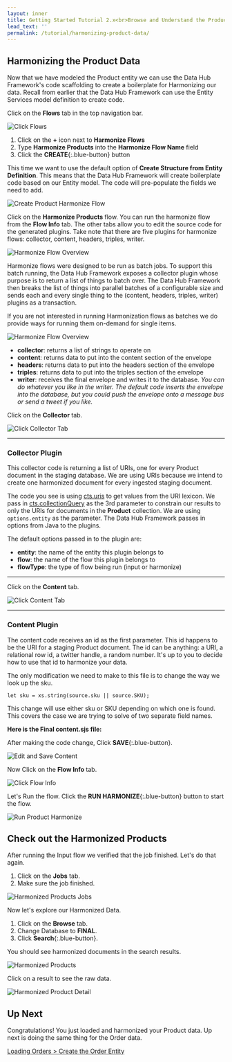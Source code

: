 ```yaml
---
layout: inner
title: Getting Started Tutorial 2.x<br>Browse and Understand the Product Data
lead_text: ''
permalink: /tutorial/harmonizing-product-data/
---
```


## Harmonizing the Product Data

Now that we have modeled the Product entity we can use the Data Hub Framework's code scaffolding to create a boilerplate for Harmonizing our data. Recall from earlier that the Data Hub Framework can use the Entity Services model definition to create code.

<i class="fa fa-hand-pointer-o"></i> Click on the **Flows** tab in the top navigation bar.

![Click Flows]({{site.baseurl}}/images/2x/click-flows-2.png)

1. <i class="fa fa-hand-pointer-o"></i> Click on the **+** icon next to **Harmonize Flows**
1. Type **Harmonize Products** into the **Harmonize Flow Name** field
1. <i class="fa fa-hand-pointer-o"></i> Click the **CREATE**{:.blue-button} button

This time we want to use the default option of **Create Structure from Entity Definition**. This means that the Data Hub Framework will create boilerplate code based on our Entity model. The code will pre-populate the fields we need to add.

![Create Product Harmonize Flow]({{site.baseurl}}/images/2x/create-product-harmonize-flow.png)

<i class="fa fa-hand-pointer-o"></i> Click on the **Harmonize Products** flow. You can run the harmonize flow from the **Flow Info** tab. The other tabs allow you to edit the source code for the generated plugins. Take note that there are five plugins for harmonize flows: collector, content, headers, triples, writer.

![Harmonize Flow Overview]({{site.baseurl}}/images/2x/harmonize-flow-overview.png)

Harmonize flows were designed to be run as batch jobs. To support this batch running, the Data Hub Framework exposes a collector plugin whose purpose is to return a list of things to batch over. The Data Hub Framework then breaks the list of things into parallel batches of a configurable size and sends each and every single thing to the (content, headers, triples, writer) plugins as a transaction.

If you are not interested in running Harmonization flows as batches we do provide ways for running them on-demand for single items.

![Harmonize Flow Overview]({{site.baseurl}}/images/2x/harmonize-flow-diagram.png)

- **collector**: returns a list of strings to operate on
- **content**: returns data to put into the content section of the envelope
- **headers**: returns data to put into the headers section of the envelope
- **triples**: returns data to put into the triples section of the envelope
- **writer**: receives the final envelope and writes it to the database. _You can do whatever you like in the writer. The default code inserts the envelope into the database, but you could push the envelope onto a message bus or send a tweet if you like._

<i class="fa fa-hand-pointer-o"></i> Click on the **Collector** tab.

![Click Collector Tab]({{site.baseurl}}/images/2x/click-collector1.png)

<hr>

### Collector Plugin

This collector code is returning a list of URIs, one for every Product document in the staging database. We are using URIs because we intend to create one harmonized document for every ingested staging document.

The code you see is using [cts.uris](https://docs.marklogic.com/cts.uris) to get values from the URI lexicon. We pass in [cts.collectionQuery](https://docs.marklogic.com/cts.collectionQuery) as the 3rd parameter to constrain our results to only the URIs for documents in the **Product** collection. We are using `options.entity` as the parameter. The Data Hub Framework passes in options from Java to the plugins.

The default options passed in to the plugin are:

- **entity**: the name of the entity this plugin belongs to
- **flow**: the name of the flow this plugin belongs to
- **flowType**: the type of flow being run (input or harmonize)

<div class="embed-git lang-js" href="//raw.githubusercontent.com/marklogic-community/marklogic-data-hub/develop/examples/online-store/plugins/entities/Product/harmonize/Harmonize Products/collector/collector.sjs"></div>

<hr>

<i class="fa fa-hand-pointer-o"></i> Click on the **Content** tab.

![Click Content Tab]({{site.baseurl}}/images/2x/click-content1.png)

<hr>

### Content Plugin

The content code receives an id as the first parameter. This id happens to be the URI for a staging Product document. The id can be anything: a URI, a relational row id, a twitter handle, a random number. It's up to you to decide how to use that id to harmonize your data.

The only modification we need to make to this file is to change the way we look up the sku.

```
let sku = xs.string(source.sku || source.SKU);
```

This change will use either sku or SKU depending on which one is found. This covers the case we are trying to solve of two separate field names.

**Here is the Final content.sjs file:**

<div class="embed-git lang-js" href="//raw.githubusercontent.com/marklogic-community/marklogic-data-hub/develop/examples/online-store/plugins/entities/Product/harmonize/Harmonize Products/content/content.sjs"></div>

After making the code change, <i class="fa fa-hand-pointer-o"></i> Click **SAVE**{:.blue-button}.

![Edit and Save Content]({{site.baseurl}}/images/2x/save-product-content.png)

<i class="fa fa-hand-pointer-o"></i> Now Click on the **Flow Info** tab.

![Click Flow Info]({{site.baseurl}}/images/2x/click-flow-info1.png)

Let's Run the flow. <i class="fa fa-hand-pointer-o"></i> Click the **RUN HARMONIZE**{:.blue-button} button to start the flow.

![Run Product Harmonize]({{site.baseurl}}/images/2x/run-product-harmonize.png)

## Check out the Harmonized Products

After running the Input flow we verified that the job finished. Let's do that again.

1. <i class="fa fa-hand-pointer-o"></i> Click on the **Jobs** tab.
1. Make sure the job finished.

![Harmonized Products Jobs]({{site.baseurl}}/images/2x/harmonized-products-jobs.png)

Now let's explore our Harmonized Data.

1. <i class="fa fa-hand-pointer-o"></i> Click on the **Browse** tab.
1. Change Database to **FINAL**.
1. <i class="fa fa-hand-pointer-o"></i> Click **Search**{:.blue-button}.

You should see harmonized documents in the search results.

![Harmonized Products]({{site.baseurl}}/images/2x/harmonized-products.png)

<i class="fa fa-hand-pointer-o"></i> Click on a result to see the raw data.

![Harmonized Product Detail]({{site.baseurl}}/images/2x/harmonized-product-details.png)

## Up Next

Congratulations! You just loaded and harmonized your Product data. Up next is doing the same thing for the Order data.

[Loading Orders > Create the Order Entity](create-order-entity.md)
